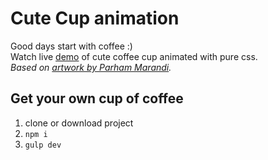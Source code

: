 # Cute Cup animation

Good days start with coffee :) <br>
Watch live [demo](https://codepen.io/keirafoxy/pen/JgdBVW) of cute coffee cup animated with pure css.<br>
_Based on [artwork by Parham Marandi](https://dribbble.com/shots/6473997-Cute-Cup)._

## Get your own cup of coffee
1. clone or download project
2. `npm i`
3. `gulp dev` 
